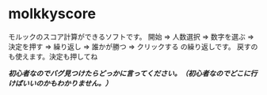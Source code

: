 # molkkyscore
モルックのスコア計算ができるソフトです。
開始 => 人数選択 => 数字を選ぶ => 決定を押す => 繰り返し => 誰かが勝つ => クリックする
の繰り返しです。
戻すのも使えます。決定も押してね

_**初心者なのでバグ見つけたらどっかに言ってください。（初心者なのでどこに行けばいいのかもわかりません。）**_
